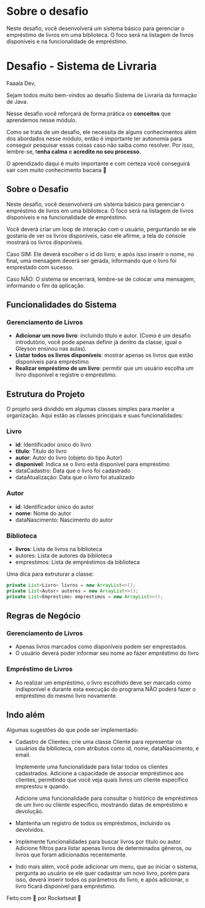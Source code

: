 # Sobre o desafio
Neste desafio, você desenvolverá um sistema básico para gerenciar o empréstimo de livros em uma biblioteca. O foco será na listagem de livros disponíveis e na funcionalidade de empréstimo.

# Desafio - Sistema de Livraria

Faaala Dev,

Sejam todos muito bem-vindos ao desafio Sistema de Livraria da formação de Java.

Nesse desafio você reforçará de forma prática os **conceitos** que aprendemos nesse módulo.

Como se trata de um desafio, ele necessita de alguns conhecimentos além dos abordados nesse módulo, então é importante ter autonomia para conseguir pesquisar essas coisas caso não saiba como resolver. Por isso, lembre-se, t**enha calma** e **acredite no seu processo.**

O aprendizado daqui é muito importante e com certeza você conseguirá sair com muito conhecimento bacana 💜

## Sobre o Desafio

Neste desafio, você desenvolverá um sistema básico para gerenciar o empréstimo de livros em uma biblioteca. O foco será na listagem de livros disponíveis e na funcionalidade de empréstimo.

Você deverá criar um loop de interação com o usuário, perguntando se ele gostaria de ver os livros disponíveis, caso ele afirme, a tela do console mostrará os livros disponíveis.

Caso SIM: Ele deverá escolher o id do livro, e após isso inserir o nome, no final, uma mensagem deverá ser gerada, informando que o livro foi emprestado com sucesso.

Caso NÃO: O sistema se encerrará, lembre-se de colocar uma mensagem, informando o fim da aplicação.

## Funcionalidades do Sistema

### Gerenciamento de Livros

- **Adicionar um novo livro**: incluindo título e autor. (Como é um desafio introdutório, você pode apenas definir já dentro da classe, igual o Gleyson ensinou nas aulas).
- **Listar todos os livros disponíveis**: mostrar apenas os livros que estão disponíveis para empréstimo.
- **Realizar empréstimo de um livro**: permitir que um usuário escolha um livro disponível e registre o empréstimo.

## Estrutura do Projeto

O projeto será dividido em algumas classes simples para manter a organização. Aqui estão as classes principais e suas funcionalidades:

### Livro

- **id**: Identificador único do livro
- **titulo**: Título do livro
- **autor**: Autor do livro (objeto do tipo Autor)
- **disponivel**: Indica se o livro está disponível para empréstimo
- dataCadastro: Data que o livro foi cadastrado
- dataAtualização: Data que o livro foi atualizado

### Autor

- **id**: Identificador único do autor
- **nome**: Nome do autor
- dataNascimento: Nascimento do autor

### Biblioteca

- **livros**: Lista de livros na biblioteca
- autores: Lista de autores da biblioteca
- emprestimos: Lista de empréstimos da biblioteca

Uma dica para extruturar a  classe:

```java
private List<Livro> livros = new ArrayList<>();
private List<Autor> autores = new ArrayList<>();
private List<Emprestimo> emprestimos = new ArrayList<>();
```

## Regras de Negócio

### Gerenciamento de Livros

- Apenas livros marcados como disponíveis podem ser emprestados.
- O usuário deverá poder informar seu nome ao fazer empréstimo do livro

### Empréstimo de Livros

- Ao realizar um empréstimo, o livro escolhido deve ser marcado como indisponível e durante esta execução do programa NÃO poderá fazer o empréstimo do mesmo livro novamente.

## Indo além

Algumas sugestões do que pode ser implementado:

- Cadastro de Clientes: crie uma classe Cliente para representar os usuários da biblioteca, com atributos como id, nome, dataNascimento, e email.

  Implemente uma funcionalidade para listar todos os clientes cadastrados.
  Adicione a capacidade de associar empréstimos aos clientes, permitindo que você veja quais livros um cliente específico emprestou e quando.

  Adicione uma funcionalidade para consultar o histórico de empréstimos de um livro ou cliente específico, mostrando datas de empréstimo e devolução.

- Mantenha um registro de todos os empréstimos, incluindo os devolvidos.
- Implemente funcionalidades para buscar livros por título ou autor.
  Adicione filtros para listar apenas livros de determinados gêneros, ou livros que foram adicionados recentemente.
- Indo mais além, você pode adicionar um menu, que ao iniciar o sistema, pergunta ao usuário se ele quer cadastrar um novo livro, porém para isso, deverá inserir todos os parâmetros do livro, e após adicionar, o livro ficará disponível para empréstimo.


Feito com 💜 por Rocketseat 👋
